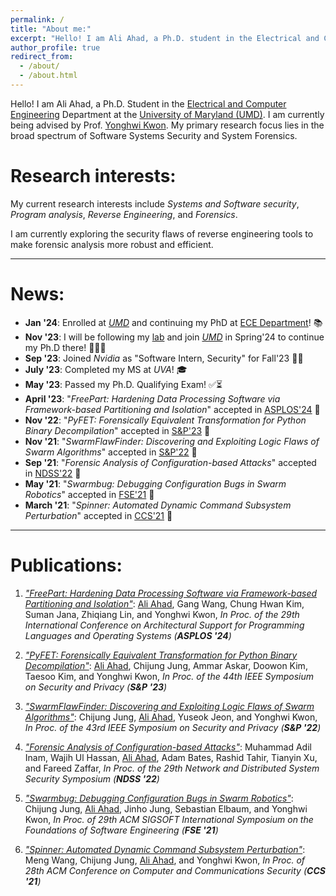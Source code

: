 ```yaml
---
permalink: /
title: "About me:"
excerpt: "Hello! I am Ali Ahad, a Ph.D. student in the Electrical and Computer Engineering Department at the University of Maryland (UMD). I am being advised by Prof. Yonghwi Kwon. My primary research focus lies in the broad spectrum of Software Systems Security and System Forensics."
author_profile: true
redirect_from: 
  - /about/
  - /about.html
---
```


Hello! I am Ali Ahad, a Ph.D. Student in the [Electrical and Computer Engineering](https://ece.umd.edu/) Department at the [University of Maryland (UMD)](https://umd.edu/). I am currently being advised by Prof. [Yonghwi Kwon](https://yonghwi-kwon.github.io/). My primary research focus lies in the broad spectrum of Software Systems Security and System Forensics. 



# Research interests:
My current research interests include *Systems and Software security*, *Program analysis*, *Reverse Engineering*, and *Forensics*.

I am currently exploring the security flaws of reverse engineering tools to make forensic analysis more robust and efficient. 

----

# News:
- **Jan '24**: Enrolled at [*UMD*](https://ece.umd.edu/) and continuing my PhD at [ECE Department](https://ece.umd.edu/)! 📚
- **Nov '23**: I will be following my [lab](https://yonghwi-kwon.github.io/seed/) and join [*UMD*](https://ece.umd.edu/) in Spring'24 to continue my Ph.D there! 🏃‍♂️‍➡️
- **Sep '23**: Joined *Nvidia* as "Software Intern, Security" for Fall'23 👨‍💼
- **July '23**: Completed my MS at *UVA*! 🎓
- **May '23**: Passed my Ph.D. Qualifying Exam! ✅⏳
- **April '23**: "*FreePart: Hardening Data Processing Software via Framework-based Partitioning and Isolation*" accepted in [ASPLOS'24](https://www.asplos-conference.org/asplos2024/) 🥳 
- **Nov '22**: "*PyFET: Forensically Equivalent Transformation for Python Binary Decompilation*" accepted in [S&P'23](https://www.ieee-security.org/TC/SP2023/) 🥳 
- **Nov '21**: "*SwarmFlawFinder: Discovering and Exploiting Logic Flaws of Swarm Algorithms*" accepted in [S&P'22](https://www.ieee-security.org/TC/SP2022/) 🥳
- **Sep '21**: "*Forensic Analysis of Configuration-based Attacks*" accepted in [NDSS'22](https://www.ndss-symposium.org/ndss2022/) 🥳 
- **May '21**: "*Swarmbug: Debugging Configuration Bugs in Swarm Robotics*" accepted in [FSE'21](https://2021.esec-fse.org/) 🥳
- **March '21**: "*Spinner: Automated Dynamic Command Subsystem Perturbation*" accepted in [CCS'21](https://www.sigsac.org/ccs/CCS2021/) 🥳
<!-- - \[08/24/2020]: Started Ph.D. at **UVA** -->

---

# Publications:
1. [*"FreePart: Hardening Data Processing Software via Framework-based Partitioning and Isolation"*](/files/freepart_asplos24.pdf): <u>Ali Ahad</u>, Gang Wang, Chung Hwan Kim, Suman Jana, Zhiqiang Lin, and Yonghwi Kwon, *In Proc. of the 29th International Conference on Architectural Support for Programming Languages and Operating Systems (**ASPLOS '24**)*

2. [*"PyFET: Forensically Equivalent Transformation for Python Binary Decompilation"*](/files/pyfet_sp23.pdf): <u>Ali Ahad</u>, Chijung Jung, Ammar Askar, Doowon Kim, Taesoo Kim, and Yonghwi Kwon, *In Proc. of the 44th IEEE Symposium on Security and Privacy (**S&P '23**)*

3. [*"SwarmFlawFinder: Discovering and Exploiting Logic Flaws of Swarm Algorithms"*](/files/swarmflawfinder_sp22.pdf): Chijung Jung, <u>Ali Ahad</u>, Yuseok Jeon, and Yonghwi Kwon, *In Proc. of the 43rd IEEE Symposium on Security and Privacy (**S&P '22**)*

4. [*"Forensic Analysis of Configuration-based Attacks"*](/files/forensic_analysis_of_config_attacks_ndss22.pdf): Muhammad Adil Inam, Wajih Ul Hassan, <u>Ali Ahad</u>, Adam Bates, Rashid Tahir, Tianyin Xu, and Fareed Zaffar, *In Proc. of the 29th Network and Distributed System Security Symposium (**NDSS '22**)*

5. [*"Swarmbug: Debugging Configuration Bugs in Swarm Robotics"*](/files/swarmbug-fse21.pdf): Chijung Jung, <u>Ali Ahad</u>, Jinho Jung, Sebastian Elbaum, and Yonghwi Kwon, *In Proc. of 29th ACM SIGSOFT International Symposium on the Foundations of Software Engineering (**FSE '21**)*

6. [*"Spinner: Automated Dynamic Command Subsystem Perturbation"*](/files/spinner-ccs21-extended-ver.pdf): Meng Wang, Chijung Jung, <u>Ali Ahad</u>, and Yonghwi Kwon, *In Proc. of 28th ACM Conference on Computer and Communications Security (**CCS '21**)*


